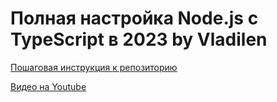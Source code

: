 # Полная настройка Node.js с TypeScript в 2023 by Vladilen

[Пошаговая инструкция к репозиторию](https://vladilen.notion.site/Node-js-TypeScript-2023-d08eba5fe4eb43fa8687ce7755a53bf0)

[Видео на Youtube](https://youtu.be/w2n5HkUNEv4)
